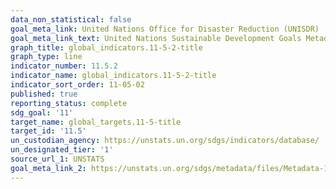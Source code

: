 ```yaml
---
data_non_statistical: false
goal_meta_link: United Nations Office for Disaster Reduction (UNISDR)
goal_meta_link_text: United Nations Sustainable Development Goals Metadata (pdf 2066kB)
graph_title: global_indicators.11-5-2-title
graph_type: line
indicator_number: 11.5.2
indicator_name: global_indicators.11-5-2-title
indicator_sort_order: 11-05-02
published: true
reporting_status: complete
sdg_goal: '11'
target_name: global_targets.11-5-title
target_id: '11.5'
un_custodian_agency: https://unstats.un.org/sdgs/indicators/database/
un_designated_tier: '1'
source_url_1: UNSTATS
goal_meta_link_2: https://unstats.un.org/sdgs/metadata/files/Metadata-11-05-02.pdf
---
```

